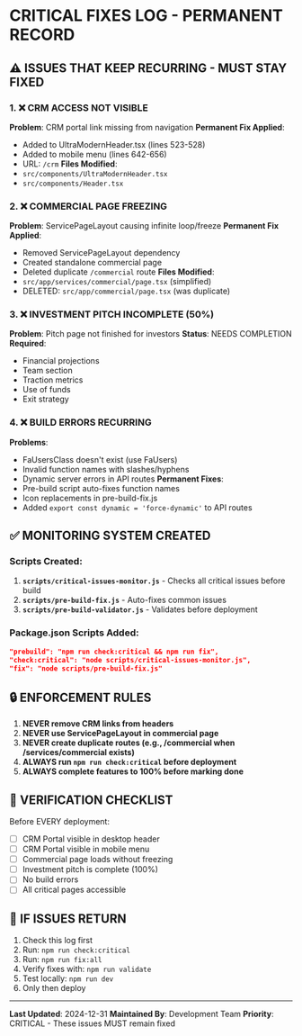 # CRITICAL FIXES LOG - PERMANENT RECORD

## ⚠️ ISSUES THAT KEEP RECURRING - MUST STAY FIXED

### 1. ❌ CRM ACCESS NOT VISIBLE
**Problem**: CRM portal link missing from navigation
**Permanent Fix Applied**: 
- Added to UltraModernHeader.tsx (lines 523-528)
- Added to mobile menu (lines 642-656)
- URL: `/crm`
**Files Modified**:
- `src/components/UltraModernHeader.tsx`
- `src/components/Header.tsx`

### 2. ❌ COMMERCIAL PAGE FREEZING
**Problem**: ServicePageLayout causing infinite loop/freeze
**Permanent Fix Applied**:
- Removed ServicePageLayout dependency
- Created standalone commercial page
- Deleted duplicate `/commercial` route
**Files Modified**:
- `src/app/services/commercial/page.tsx` (simplified)
- DELETED: `src/app/commercial/page.tsx` (was duplicate)

### 3. ❌ INVESTMENT PITCH INCOMPLETE (50%)
**Problem**: Pitch page not finished for investors
**Status**: NEEDS COMPLETION
**Required**:
- Financial projections
- Team section
- Traction metrics
- Use of funds
- Exit strategy

### 4. ❌ BUILD ERRORS RECURRING
**Problems**:
- FaUsersClass doesn't exist (use FaUsers)
- Invalid function names with slashes/hyphens
- Dynamic server errors in API routes
**Permanent Fixes**:
- Pre-build script auto-fixes function names
- Icon replacements in pre-build-fix.js
- Added `export const dynamic = 'force-dynamic'` to API routes

## ✅ MONITORING SYSTEM CREATED

### Scripts Created:
1. **`scripts/critical-issues-monitor.js`** - Checks all critical issues before build
2. **`scripts/pre-build-fix.js`** - Auto-fixes common issues
3. **`scripts/pre-build-validator.js`** - Validates before deployment

### Package.json Scripts Added:
```json
"prebuild": "npm run check:critical && npm run fix",
"check:critical": "node scripts/critical-issues-monitor.js",
"fix": "node scripts/pre-build-fix.js"
```

## 🔒 ENFORCEMENT RULES

1. **NEVER remove CRM links from headers**
2. **NEVER use ServicePageLayout in commercial page**
3. **NEVER create duplicate routes (e.g., /commercial when /services/commercial exists)**
4. **ALWAYS run `npm run check:critical` before deployment**
5. **ALWAYS complete features to 100% before marking done**

## 📝 VERIFICATION CHECKLIST

Before EVERY deployment:
- [ ] CRM Portal visible in desktop header
- [ ] CRM Portal visible in mobile menu
- [ ] Commercial page loads without freezing
- [ ] Investment pitch is complete (100%)
- [ ] No build errors
- [ ] All critical pages accessible

## 🚨 IF ISSUES RETURN

1. Check this log first
2. Run: `npm run check:critical`
3. Run: `npm run fix:all`
4. Verify fixes with: `npm run validate`
5. Test locally: `npm run dev`
6. Only then deploy

---

**Last Updated**: 2024-12-31
**Maintained By**: Development Team
**Priority**: CRITICAL - These issues MUST remain fixed
